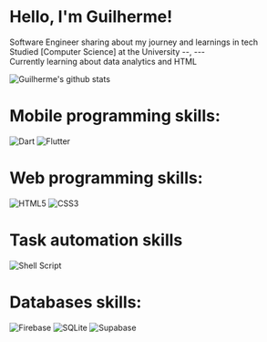 <!-- null -->

# Hello, I'm Guilherme!

Software Engineer sharing about my journey and learnings in tech<br/>
Studied [Computer Science] at the University --, ---<br/>
Currently learning about data analytics and HTML<br/>

<!-- GRPM -->
![Guilherme's github stats](https://github-readme-stats.vercel.app/api?username=xmoon05&theme=dark&hide_border=false&include_all_commits=true&count_private=true&bg_color=333333&title_color=ffffff&text_color=ffffff)<br/>

# Mobile programming skills:

![Dart](https://img.shields.io/badge/dart-%230175C2.svg?style=for-the-badge&logo=dart&logoColor=white) 
![Flutter](https://img.shields.io/badge/Flutter-%2302569B.svg?style=for-the-badge&logo=Flutter&logoColor=white)

# Web programming skills:

![HTML5](https://img.shields.io/badge/html5-%23E34F26.svg?style=for-the-badge&logo=html5&logoColor=white)
![CSS3](https://img.shields.io/badge/css3-%231572B6.svg?style=for-the-badge&logo=css3&logoColor=white)


# Task automation skills

![Shell Script](https://img.shields.io/badge/shell_script-%23121011.svg?style=for-the-badge&logo=gnu-bash&logoColor=white&color=333333)


# Databases skills:

![Firebase](https://img.shields.io/badge/Firebase-039BE5?style=for-the-badge&logo=Firebase&logoColor=ffcc33&color=149ee6) 
![SQLite](https://img.shields.io/badge/sqlite-%2307405e.svg?style=for-the-badge&logo=sqlite&logoColor=108ddf&color=333333) 
![Supabase](https://img.shields.io/badge/Supabase-3ECF8E?style=for-the-badge&logo=supabase&logoColor=3ECF8E&color=333333)


<!-- GRPM -->
